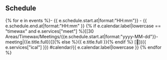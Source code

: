 ## Schedule

{% for e in events %}- {{ e.schedule.start.at|format:"HH:mm"}} - {{ e.schedule.end.at|format:"HH:mm" }} {% if e.calendar.label|lowercase == "timewax" and e.services["meet"] %}[[30 Areas/Timewax/Meetings/{{e.schedule.start.at|format:"yyyy-MM-dd"}}-meeting|{{e.title.full}}]]{% else %}{{ e.title.full }}{% endif %} [📅]({{ e.services["ical"] }}) #calendar/{{ e.calendar.label|lowercase }}
{% endfor %}
